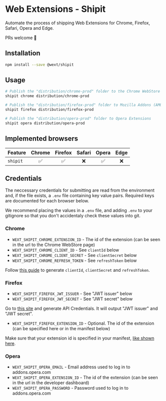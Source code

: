 # Web Extensions - Shipit

Automate the process of shipping Web Extensions for Chrome, Firefox, Safari, Opera and Edge.

PRs welcome 🚀

## Installation

```sh
npm install --save @wext/shipit
```

## Usage

```sh
# Publish the "distribution/chrome-prod" folder to the Chrome WebStore
shipit chrome distribution/chrome-prod

# Publish the "distribution/firefox-prod" folder to Mozilla Addons (AMO)
shipit firefox distribution/firefox-prod

# Publish the "distribution/opera-prod" folder to Opera Extensions
shipit opera distribution/opera-prod
```

## Implemented browsers

| Feature | Chrome | Firefox | Safari | Opera | Edge |
| ------- | :----: | :-----: | :----: | :---: | :--: |
| `shipit` | ✅ | ✅ | ❌ | ✅ | ❌ |

## Credentials

The neccessary credentials for submitting are read from the environment and, if the file exists, a `.env` file containing key value pairs. Required keys are documented for each browser below.

We recommend placing the values in a `.env` file, and adding `.env` to your gitignore so that you don't accidentaly check these values into git.

### Chrome

- `WEXT_SHIPIT_CHROME_EXTENSION_ID` - The id of the extension (can be seen in the url to the Chrome WebStore page)
- `WEXT_SHIPIT_CHROME_CLIENT_ID` - See `clientId` below
- `WEXT_SHIPIT_CHROME_CLIENT_SECRET` - See `clientSecret` below
- `WEXT_SHIPIT_CHROME_REFRESH_TOKEN` - See `refreshToken` below

Follow [this guide](https://developer.chrome.com/webstore/using_webstore_api) to generate `clientId`, `clientSecret` and `refreshToken`.

### Firefox

- `WEXT_SHIPIT_FIREFOX_JWT_ISSUER` - See "JWT issuer" below
- `WEXT_SHIPIT_FIREFOX_JWT_SECRET` - See "JWT secret" below

Go to [this site](https://addons.mozilla.org/en-GB/developers/addon/api/key/) and generate API Credentials. It will output "JWT issuer" and "JWT secret".

- `WEXT_SHIPIT_FIREFOX_EXTENSION_ID` - Optional. The id of the extension (can be specified here or in the manifest below)

Make sure that your extension id is specified in your manifest, [like shown here](https://developer.mozilla.org/en-US/docs/Mozilla/Add-ons/WebExtensions/manifest.json/browser_specific_settings).

### Opera

- `WEXT_SHIPIT_OPERA_EMAIL` - Email address used to log in to addons.opera.com
- `WEXT_SHIPIT_OPERA_EXTENSION_ID` - The id of the extension (can be seen in the url in the developer dashboard)
- `WEXT_SHIPIT_OPERA_PASSWORD` - Password used to log in to addons.opera.com
